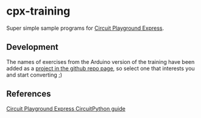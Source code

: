 # cpx-training
Super simple sample programs for [Circuit Playground Express](https://www.adafruit.com/product/3333).

## Development
The names of exercises from the Arduino version of the training have been added as a [project in the github repo page](https://github.com/mimiflynn/cpx-training/projects/1), so select one that interests you and start converting ;)

## References
[Circuit Playground Express CircuitPython guide](https://learn.adafruit.com/adafruit-circuit-playground-express/circuitpython-quickstart)
